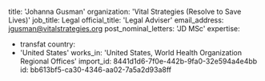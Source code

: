 title: 'Johanna Gusman'
organization: 'Vital Strategies (Resolve to Save Lives)'
job_title: Legal
official_title: 'Legal Adviser'
email_address: jgusman@vitalstrategies.org
post_nominal_letters: 'JD MSc'
expertise:
  - transfat
country:
  - 'United States'
works_in: 'United States, World Health Organization Regional Offices'
import_id: 8441d1d6-7f0e-442b-9fa0-32e594a4e4bb
id: bb613bf5-ca30-4346-aa02-7a5a2d93a8ff
